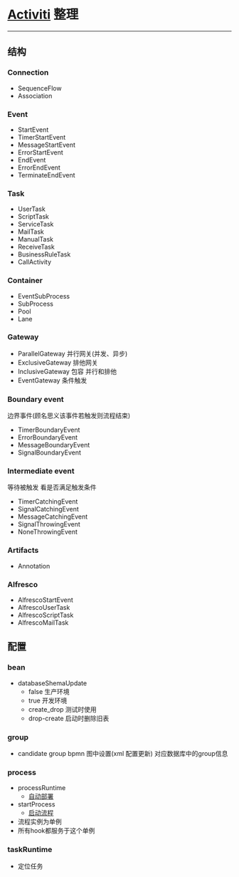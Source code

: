 # [Activiti]() 整理

-----


## 结构

### Connection
+ SequenceFlow
+ Association

### Event
+ StartEvent
+ TimerStartEvent
+ MessageStartEvent
+ ErrorStartEvent
+ EndEvent
+ ErrorEndEvent
+ TerminateEndEvent

### Task
+ UserTask
+ ScriptTask
+ ServiceTask
+ MailTask
+ ManualTask
+ ReceiveTask
+ BusinessRuleTask
+ CallActivity

### Container
+ EventSubProcess
+ SubProcess
+ Pool
+ Lane

### Gateway
+ ParallelGateway
并行网关(并发、异步)
+ ExclusiveGateway
排他网关
+ InclusiveGateway
包容 并行和排他
+ EventGateway
条件触发

### Boundary event
边界事件(顾名思义该事件若触发则流程结束)
+ TimerBoundaryEvent
+ ErrorBoundaryEvent
+ MessageBoundaryEvent
+ SignalBoundaryEvent

### Intermediate event
等待被触发 看是否满足触发条件
+ TimerCatchingEvent
+ SignalCatchingEvent
+ MessageCatchingEvent
+ SignalThrowingEvent
+ NoneThrowingEvent

### Artifacts
+ Annotation

### Alfresco
+ AlfrescoStartEvent
+ AlfrescoUserTask
+ AlfrescoScriptTask
+ AlfrescoMailTask


## 配置

### bean

+ databaseShemaUpdate
    + false 生产环境
    + true 开发环境
    + create_drop 测试时使用
    + drop-create 启动时删除旧表

### group

+ candidate group
    bpmn 图中设置(xml 配置更新)
    对应数据库中的group信息

### process

+ processRuntime
    + [自动部署](https://www.bilibili.com/video/BV1H54y167gf?p=96)
+ startProcess
    + [启动流程](https://www.bilibili.com/video/BV1H54y167gf?p=101)
+ 流程实例为单例
+ 所有hook都服务于这个单例

### taskRuntime

+ 定位任务
